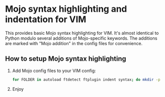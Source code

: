 # Mojo syntax highlighting and indentation for VIM

This provides basic Mojo syntax highlighting for VIM. It's almost identical to
Python modulo several additions of Mojo-specific keywords. The additions are
marked with "Mojo addition" in the config files for convenience.

## How to setup Mojo syntax highlighting

1. Add Mojo config files to your VIM config:

    ```bash
    for FOLDER in autoload ftdetect ftplugin indent syntax; do mkdir -p ~/.vim/$FOLDER && ln -s $FOLDER/mojo.vim ~/.vim/$FOLDER/mojo.vim; done
    ```

2. Enjoy
